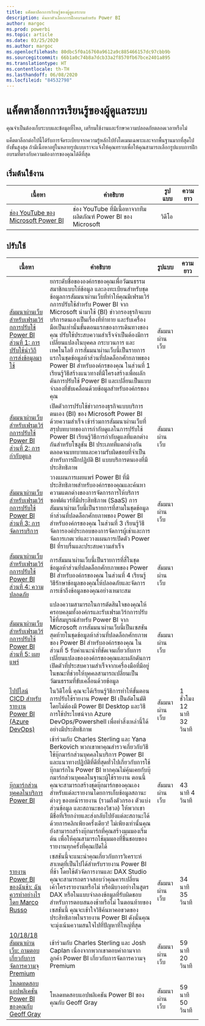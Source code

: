 ```yaml
---
title: แค็ตตาล็อกการเรียนรู้ของผู้ดูแลระบบ
description: ค้นหาตัวเลือกการฝึกอบรมสำหรับ Power BI
author: margoc
ms.prod: powerbi
ms.topic: article
ms.date: 03/25/2020
ms.author: margoc
ms.openlocfilehash: 80dbc5f0a16760a9612a9c885466157dc97cbb9b
ms.sourcegitcommit: 66b1a0c74b8a7dcb33a2f8570fb67bce2401a895
ms.translationtype: HT
ms.contentlocale: th-TH
ms.lasthandoff: 06/08/2020
ms.locfileid: "84532798"
---
```

# <a name="administrators-learning-catalog"></a>แค็ตตาล็อกการเรียนรู้ของผู้ดูแลระบบ

คุณจำเป็นต้องเก็บระบบและข้อมูลที่ไหล, เตรียมใช้งานและรักษาความปลอดภัยตลอดเวลาหรือไม่

แค็ตตาล็อกต่อไปนี้ได้รับการจัดระเบียบจากความรู้หลักไปยังโดเมนเฉพาะและจากพื้นฐานมากที่สุดไปยังขั้นสูงสุด ถ้ามีเนื้อหาอยู่ในหลายรูปแบบเราจะแจ้งให้คุณทราบเพื่อให้คุณสามารถเลือกรูปแบบการฝึกอบรมที่ตรงกับความต้องการของคุณได้ดีที่สุด

## <a name="get-started"></a>เริ่มต้นใช้งาน<a name="get-started"></a>
| เนื้อหา | คำอธิบาย  | รูปแบบ | ความยาว |
|-------------------------------------------------------------------------------------|---------------------------------------------------------------------|--------|--------|
| [ช่อง YouTube ของ Microsoft Power BI](https://www.youtube.com/user/mspowerbi/videos) | ช่อง YouTube ที่มีเนื้อหาจากทีมผลิตภัณฑ์ Power BI ของ Microsoft | วิดีโอ |        |
## <a name="deploy"></a>ปรับใช้<a name="deploy"></a>
| เนื้อหา | คำอธิบาย  | รูปแบบ | ความยาว |
|-------------------------------------------------------------------------------------|---------------------------------------------------------------------|--------|--------|
| [สัมมนาผ่านเว็บสำหรับเฟรมเวิร์กการปรับใช้ Power BI ส่วนที่ 1: การปรับใช้นำวิถีการส่งข้อมูลมาใช้](https://info.microsoft.com/ww-landing-powerbi-adoption-ondemand.html?Is=Website)                                | ยกระดับชื่อขององค์กรของคุณเพื่อวัฒนธรรมสมาชิกแบบให้ข้อมูล และลงทะเบียนสำหรับชุดข้อมูลการสัมมนาผ่านเว็บที่ทำให้คุณมีเฟรมเวิร์กการปรับใช้สำหรับ Power BI จาก Microsoft นำมาใช้ (BI) ข่าวกรองธุรกิจแบบบริการตนเองเป็นเรื่องที่ท้าทาย และรับเครื่องมือเป็นเท่านั้นขั้นตอนแรกของการเดินทางของคุณ ปรับใช้ประสบความสำเร็จจำเป็นต้องมีการเปลี่ยนแปลงในบุคคล กระบวนการ และเทคโนโลยี การสัมมนาผ่านเว็บนี้เป็นรายการแรกในชุดข้อมูลห้าส่วนที่ปลดล็อกศักยภาพของ Power BI สำหรับองค์กรของคุณ ในส่วนที่ 1 เรียนรู้วิธีสร้างแนวทางที่มีโครงสร้างเพื่อผลักดันการปรับใช้ Power BI และเปลี่ยนเป็นแบบจำลองที่ขับเคลื่อนด้วยข้อมูลสำหรับองค์กรของคุณ   | สัมมนาผ่านเว็บ |                 |
| [สัมมนาผ่านเว็บสำหรับเฟรมเวิร์กการปรับใช้ Power BI ส่วนที่ 2: การกำกับดูแล](https://info.microsoft.com/ww-ondemand-powerbi-governance.html?Is=Website)  | เปิดตัวการปรับใช้ข่าวกรองธุรกิจแบบบริการตนเอง (BI) ของ Microsoft Power BI ด้วยความสำเร็จ เข้าร่วมการสัมมนาผ่านเว็บที่สรุปบทบาทของการกำกับดูแลในการปรับใช้ Power BI เรียนรู้วิธีการกำกับดูแลที่แตกต่างกันสำหรับโซลูชัน BI ประเภทที่แตกต่างกัน ตลอดจนบทบาทและความรับผิดชอบที่จำเป็นสำหรับการฝึกปฏิบัติ BI แบบบริการตนเองที่มีประสิทธิภาพ  | สัมมนาผ่านเว็บ |                 |
| [สัมมนาผ่านเว็บสำหรับเฟรมเวิร์กการปรับใช้ Power BI ส่วนที่ 3: การจัดการบริการ](https://info.microsoft.com/ww-ondemand-pbi-adoption-framework-part3.html)  | วางแผนการเผยแพร่ Power BI ที่มีประสิทธิภาพสำหรับองค์กรของคุณและค้นหาความแตกต่างของการจัดการการให้บริการซอฟต์แวร์ที่มีประสิทธิภาพ (SaaS) การสัมมนาผ่านเว็บนี้เป็นรายการที่สามในชุดข้อมูลห้าส่วนที่ปลดล็อกศักยภาพของ Power BI สำหรับองค์กรของคุณ ในส่วนที่ 3 เรียนรู้วิธีจัดการองค์ประกอบของการจัดการผู้เช่าและการจัดการเกตเวย์และวางแผนการเปิดตัว Power BI ที่ราบรื่นและประสบความสำเร็จ  | สัมมนาผ่านเว็บ |                 |
| [สัมมนาผ่านเว็บสำหรับเฟรมเวิร์กการปรับใช้ Power BI ส่วนที่ 4: ความปลอดภัย](https://info.microsoft.com/ww-ondemand-pbi-adoption-framework-part4.html)  | การสัมมนาผ่านเว็บนี้เป็นรายการที่สี่ในชุดข้อมูลห้าส่วนที่ปลดล็อกศักยภาพของ Power BI สำหรับองค์กรของคุณ ในส่วนที่ 4 เรียนรู้วิธีรักษาข้อมูลของคุณให้ปลอดภัยและจัดการการเข้าถึงข้อมูลของคุณอย่างเหมาะสม  | สัมมนาผ่านเว็บ |                 |
| [สัมมนาผ่านเว็บสำหรับเฟรมเวิร์กการปรับใช้ Power BI ส่วนที่ 5: เผยแพร่](https://info.microsoft.com/ww-ondemand-powerbi-adoption-part5-rollout.html)   | แปลงความสามารถในการตัดสินใจของคุณให้ครอบคลุมทั้งองค์กรและรับเฟรมเวิร์กการปรับใช้ที่สมบูรณ์สำหรับ Power BI จาก Microsoft การสัมมนาผ่านเว็บนี้เป็นเซสชันสุดท้ายในชุดข้อมูลห้าส่วนที่ปลดล็อกศักยภาพของ Power BI สำหรับองค์กรของคุณ ในส่วนที่ 5 รับคำแนะนำที่ชัดเจนเกี่ยวกับการเปลี่ยนแปลงขององค์กรของคุณและผลักดันการเปิดตัวที่ประสบความสำเร็จจากเครื่องมือที่มีอยู่ในขณะที่ช่วยให้บุคคลสามารถเปลี่ยนเป็นวัฒนธรรมที่ขับเคลื่อนด้วยข้อมูล  | สัมมนาผ่านเว็บ |                 |
| [ไปป์ไลน์ CICD สำหรับรายงาน Power BI (Azure DevOps)](https://community.powerbi.com/t5/Webinars-and-Video-Gallery/CICD-Pipeline-for-PowerBI-Reports-Azure-DevOps/td-p/864450)  | ในวิดีโอนี้ คุณจะได้เรียนรู้วิธีการทำให้ขั้นตอนการปรับใช้รายงาน Power BI เป็นอัตโนมัติโดยไม่ต้องมี Power BI Desktop และวิธีการใช้ประโยชน์จาก Azure DevOps/Powershell เพื่อทำสิ่งเหล่านี้ได้อย่างมีประสิทธิภาพ | สัมมนาผ่านเว็บ | 1 ชั่วโมง 12 นาที 32 วินาที |
| [บุ๊กมาร์กส่วนบุคคลในบริการ Power BI](https://community.powerbi.com/t5/Webinars-and-Video-Gallery/Personal-Bookmarks-in-the-Power-BI-Service/td-p/616418)  | เข้าร่วมกับ Charles Sterling และ Yana Berkovich พวกเขาพาคุณสำรวจเกี่ยวกับวิธีใช้บุ๊กมาร์กส่วนบุคคลในบริการ Power BI และแนวทางปฏิบัติที่ดีที่สุดทั่วไปเกี่ยวกับการใช้บุ๊กมาร์กใน Power BI หากคุณไม่คุ้นเคยกับบุ๊กมาร์กส่วนบุคคลในฐานะผู้ใช้รายงาน ตอนนี้คุณจะสามารถสร้างชุดบุ๊กมาร์กของคุณเองสำหรับแต่ละรายงานโดยการเก็บข้อมูลสถานะต่างๆ ของหน้ารายงาน (รวมถึงตัวกรอง ตัวแบ่งส่วนข้อมูล และสถานะของวิชวล) ให้พวกเขามีชื่อที่เรียกง่ายและส่งกลับไปยังแต่ละสถานะได้ด้วยการคลิกเพียงครั้งเดียว! ไม่เพียงเท่านั้นคุณยังสามารถสร้างบุ๊กมาร์กที่คุณสร้างมุมมองเริ่มต้น เพื่อให้คุณสามารถใช้มุมมองที่ชื่นชอบของรายงานทุกครั้งที่คุณเปิดได้ | สัมมนาผ่านเว็บ | 43 นาที 4 วินาที      |
| [รายงาน Power BI ของฉันช้า: ฉันควรทำอย่างไร โดย Marco Russo](https://community.powerbi.com/t5/Webinars-and-Video-Gallery/My-Power-BI-report-is-slow-what-should-I-do-by-Marco-Russo/td-p/547348) | เซสชันนี้จะแนะนำคุณเกี่ยวกับการวิเคราะห์สาเหตุที่เป็นไปได้สำหรับรายงาน Power BI ที่ช้า โดยใช้ตัวจัดการงานและ DAX Studio คุณจะสามารถตรวจสอบว่าคุณควรเปลี่ยนเค้าโครงรายงานหรือไม่ หรือมีบางอย่างในสูตร DAX หรือในแบบจำลองข้อมูลที่รับผิดชอบสำหรับการตอบสนองช้าหรือไม่  ในตอนท้ายของเซสชันนี้ คุณจะเข้าใจวิธีค้นหาคอขวดของประสิทธิภาพในรายงาน Power BI ดังนั้นคุณจะมุ่งเน้นความสนใจไปที่ปัญหาที่ใหญ่ที่สุด  | สัมมนาผ่านเว็บ | 34 นาที 35 วินาที     |
| [10/18/18 สัมมนาผ่านเว็บ: ถามตอบเกี่ยวกับการจัดการความจุ Premium](https://community.powerbi.com/t5/Webinars-and-Video-Gallery/10-18-18-Webinar-Q-amp-A-on-Managing-Premium-Capacities/td-p/535555)  | เข้าร่วมกับ Charles Sterling และ Josh Caplan เนื่องจากพวกเขาตอบคำถามจากลูกค้า Power BI เกี่ยวกับการจัดการความจุ Premium  | สัมมนาผ่านเว็บ | 59 นาที 20 วินาที     |
| [โหลดทดสอบแอปพลิเคชัน Power BI ของคุณกับ Geoff Gray](https://community.powerbi.com/t5/Webinars-and-Video-Gallery/Load-Test-your-Power-BI-Applications-with-Geoff-Gray/td-p/397357)  | โหลดทดสอบแอปพลิเคชัน Power BI ของคุณกับ Geoff Gray  | สัมมนาผ่านเว็บ | 59 นาที 50 วินาที     |
